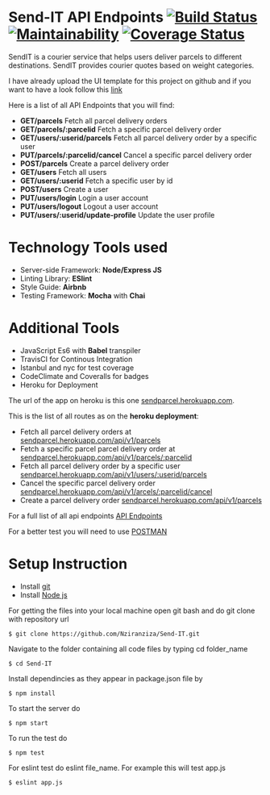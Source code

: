 # Send-IT API Endpoints [![Build Status](https://travis-ci.org/Nziranziza/Send-IT.svg?branch=master)](https://travis-ci.org/Nziranziza/Send-IT) [![Maintainability](https://api.codeclimate.com/v1/badges/a99a88d28ad37a79dbf6/maintainability)](https://codeclimate.com/github/Nziranziza/Send-IT) [![Coverage Status](https://coveralls.io/repos/github/Nziranziza/Send-IT/badge.svg?branch=master)](https://coveralls.io/github/Nziranziza/Send-IT?branch=master)
SendIT is a courier service that helps users deliver parcels to different destinations. SendIT
provides courier quotes based on weight categories.

I have already upload the UI template for this project on github and if you want to have a look follow this [link](https://github.com/Nziranziza/sendit)

Here is a list of all API Endpoints that you will find:
* **GET/parcels** Fetch all parcel delivery orders
* **GET/parcels/:parcelid** Fetch a specific parcel delivery order
* **GET/users/:userid/parcels** Fetch all parcel delivery order by a specific user
* **PUT/parcels/:parcelid/cancel** Cancel a specific parcel delivery order
* **POST/parcels** Create a parcel delivery order
* **GET/users** Fetch all users
* **GET/users/:userid** Fetch a specific user by id
* **POST/users** Create a user
* **PUT/users/login** Login a user account
* **PUT/users/logout** Logout a user account
* **PUT/users/:userid/update-profile** Update the user profile
# Technology Tools used
* Server-side Framework: **Node/Express JS**
* Linting Library: **ESlint**
* Style Guide: **Airbnb**
* Testing Framework: **Mocha** with **Chai**

# Additional Tools
* JavaScript Es6 with **Babel** transpiler
* TravisCI for Continous Integration
* Istanbul and nyc for test coverage
* CodeClimate and Coveralls for badges
* Heroku for Deployment

The url of the app on heroku is this one [sendparcel.herokuapp.com](http://sendparcel.herokuapp.com).

This is the list of all routes as on the **heroku deployment**:
* Fetch all parcel delivery orders at [sendparcel.herokuapp.com/api/v1/parcels](http://sendparcel.herokuapp.com/api/v1/parcels)
* Fetch a specific parcel parcel delivery order at [sendparcel.herokuapp.com/api/v1/parcels/:parcelid](http://sendparcel.herokuapp.com/api/v1/parcels/<parcelid>)
* Fetch all parcel delivery order by a specific user [sendparcel.herokuapp.com/api/v1/users/:userid/parcels](http://sendparcel.herokuapp.com/api/v1/users/<userid>/parcels)
* Cancel the specific parcel delivery order [sendparcel.herokuapp.com/api/v1/arcels/:parcelid/cancel](http://sendparcel.herokuapp.com/api/v1/users/<userid>/parcels)
* Create a parcel delivery order [sendparcel.herokuapp.com/api/v1/parcels](http://sendparcel.herokuapp.com/api/v1/parcels)

For a full list of all api endpoints [API Endpoints](http://sendparcel.herokuapp.com/api/v1/)

For a better test you will need to use [POSTMAN](https://www.getpostman.com/)
# Setup Instruction
* Install [git](https://git-scm.com/downloads)
* Install [Node js](https://nodejs.org/en/)

For getting the files into your local machine open git bash and do git clone with repository url

```
$ git clone https://github.com/Nziranziza/Send-IT.git
```
Navigate to the folder containing all code files by typing cd folder_name

```
$ cd Send-IT
```
Install dependincies as they appear in package.json file by

```
$ npm install
```
To start the server do

```
$ npm start
```
To run the test do

```
$ npm test
```
For eslint test do eslint file_name. For example this will test app.js

```
$ eslint app.js
```
